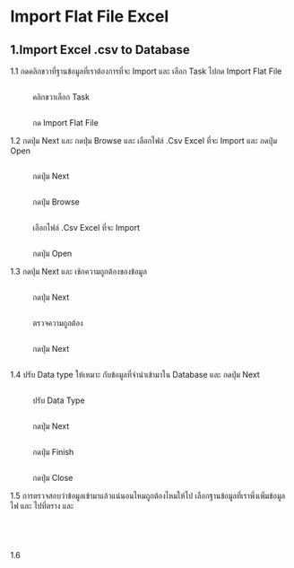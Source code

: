 # Import Flat File Excel

## 1.Import Excel .csv to Database

1.1 กดคลิกขวาที่ฐานข้อมูลที่เราต้องการที่จะ Import และ เลือก Task ไปกด Import Flat File

<div>

<figure><img src="../../../../../../.gitbook/assets/Screenshot (27).png" alt=""><figcaption><p>คลิกขวาเลือก Task</p></figcaption></figure>

 

<figure><img src="../../../../../../.gitbook/assets/Screenshot (28) (1).png" alt=""><figcaption><p>กด Import Flat File</p></figcaption></figure>

</div>

1.2 กดปุ่ม Next และ กดปุ่ม Browse และ เลือกไฟล์ .Csv Excel ที่จะ Import และ กดปุ่ม Open

<div>

<figure><img src="../../../../../../.gitbook/assets/Screenshot (29).png" alt=""><figcaption><p>กดปุ่ม Next</p></figcaption></figure>

 

<figure><img src="../../../../../../.gitbook/assets/Screenshot (31).png" alt=""><figcaption><p>กดปุ่ม Browse</p></figcaption></figure>

 

<figure><img src="../../../../../../.gitbook/assets/Screenshot (32).png" alt=""><figcaption><p>เลือกไฟล์ .Csv Excel ที่จะ Import</p></figcaption></figure>

 

<figure><img src="../../../../../../.gitbook/assets/Screenshot (33).png" alt=""><figcaption><p>กดปุ่ม Open</p></figcaption></figure>

</div>

1.3 กดปุ่ม Next และ เช้กความถูกต้องของข้อมูล

<div>

<figure><img src="../../../../../../.gitbook/assets/Screenshot (34).png" alt=""><figcaption><p>กดปุ่ม Next</p></figcaption></figure>

 

<figure><img src="../../../../../../.gitbook/assets/Screenshot (35).png" alt=""><figcaption><p>ตรวจความถูกต้อง</p></figcaption></figure>

 

<figure><img src="../../../../../../.gitbook/assets/Screenshot (36).png" alt=""><figcaption><p>กดปุ่ม Next</p></figcaption></figure>

 

<figure><img src="../../../../../../.gitbook/assets/Screenshot (37).png" alt=""><figcaption></figcaption></figure>

</div>

1.4 ปรับ Data type ให้เหมาะ กับข้อมูลที่จำนำเข้ามาใน Database และ กดปุ่ม Next

<div>

<figure><img src="../../../../../../.gitbook/assets/Screenshot (38).png" alt=""><figcaption><p>ปรับ Data Type</p></figcaption></figure>

 

<figure><img src="../../../../../../.gitbook/assets/Screenshot (39).png" alt=""><figcaption><p>กดปุ่ม Next</p></figcaption></figure>

 

<figure><img src="../../../../../../.gitbook/assets/Screenshot (40) (1).png" alt=""><figcaption><p>กดปุ่ม Finish</p></figcaption></figure>

 

<figure><img src="../../../../../../.gitbook/assets/Screenshot (41).png" alt=""><figcaption><p>กดปุ่ม Close</p></figcaption></figure>

</div>

1.5 การตรวจสอบว่าข้อมูลเข้ามาแล้วแน่นอนไหมถูกต้องไหมให้ไป เลือกฐานข้อมูลที่เราพึ่งเพิ่มข้อมูลไฟ และ ไปที่ตราง และ&#x20;

<div>

<figure><img src="../../../../../../.gitbook/assets/Screenshot (42).png" alt=""><figcaption></figcaption></figure>

 

<figure><img src="../../../../../../.gitbook/assets/Screenshot (44).png" alt=""><figcaption></figcaption></figure>

 

<figure><img src="../../../../../../.gitbook/assets/Screenshot (45).png" alt=""><figcaption></figcaption></figure>

 

<figure><img src="../../../../../../.gitbook/assets/Screenshot (47) (1).png" alt=""><figcaption></figcaption></figure>

</div>

1.6

<figure><img src="../../../../../../.gitbook/assets/Screenshot (48).png" alt=""><figcaption></figcaption></figure>

